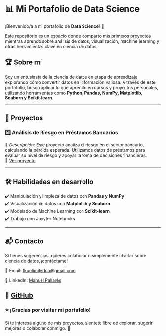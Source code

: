 # 📊 Mi Portafolio de Data Science  

¡Bienvenido/a a mi portafolio de **Data Science**! 🚀  

Este repositorio es un espacio donde comparto mis primeros proyectos mientras aprendo sobre análisis de datos, visualización, machine learning y otras herramientas clave en ciencia de datos.  

## 🏆 Sobre mí  
Soy un entusiasta de la ciencia de datos en etapa de aprendizaje, explorando cómo convertir datos en información valiosa. A través de este portafolio, busco aplicar lo que aprendo en cursos y proyectos personales, utilizando herramientas como **Python, Pandas, NumPy, Matplotlib, Seaborn y Scikit-learn**.  

---

## 📂 Proyectos  

### 1️⃣ **Análisis de Riesgo en Préstamos Bancarios**  
📌 *Descripción*: Este proyecto analiza el riesgo en el sector bancario, calculando la pérdida esperada. Utilizamos datos de préstamos para evaluar su nivel de riesgo y apoyar la toma de decisiones financieras.   
📁 [Ver proyecto](https://github.com/pallax22/Portfolio/tree/main/Proyecto%20Riesgos)  


---

## 🛠️ Habilidades en desarrollo  
✔️ Manipulación y limpieza de datos con **Pandas y NumPy**  
✔️ Visualización de datos con **Matplotlib y Seaborn**  
✔️ Modelado de Machine Learning con **Scikit-learn**  
✔️ Trabajo con Jupyter Notebooks  

---

## 📬 Contacto  
Si tienes sugerencias, quieres colaborar o simplemente charlar sobre ciencia de datos, ¡contáctame!  

📧 Email: fkunlimitedco@gmail.com

🔗 LinkedIn: [Manuel Pallarés](https://www.linkedin.com/in/manuelpallar%C3%A9sp%C3%A9rez/)

📂  [GitHub](https://github.com/pallax22)
---

### ⭐ ¡Gracias por visitar mi portafolio!  
Si te interesa alguno de mis proyectos, siéntete libre de explorar, sugerir mejoras o colaborar conmigo. 🚀
